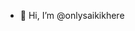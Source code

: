 - 👋 Hi, I’m @onlysaikikhere
<!---
onlysaikikhere/onlysaikikhere is a ✨ special ✨ repository because its `README.md` (this file) appears on your GitHub profile.
You can click the Preview link to take a look at your changes.
--->
